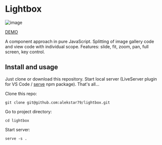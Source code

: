# Lightbox

![image](review.gif)

[DEMO](https://alekstar79.github.io/lightbox)

A component approach in pure JavaScript. Splitting of image gallery code and view code with individual scope.
Features: slide, fit, zoom, pan, full screen, key control.

## Install and usage

Just clone or download this repository. Start local server
(LiveServer plugin for VS Code / [serve](https://github.com/vercel/serve) npm package).
That's all...

Clone this repo:
```shell
git clone git@github.com:alekstar79/lightbox.git
```
Go to project directory:
```shell
cd lightbox
```
Start server:
```shell
serve -s .
```
